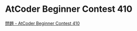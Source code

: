 AtCoder Beginner Contest 410
===

[問題 - AtCoder Beginner Contest 410](https://atcoder.jp/contests/abc410/tasks)
